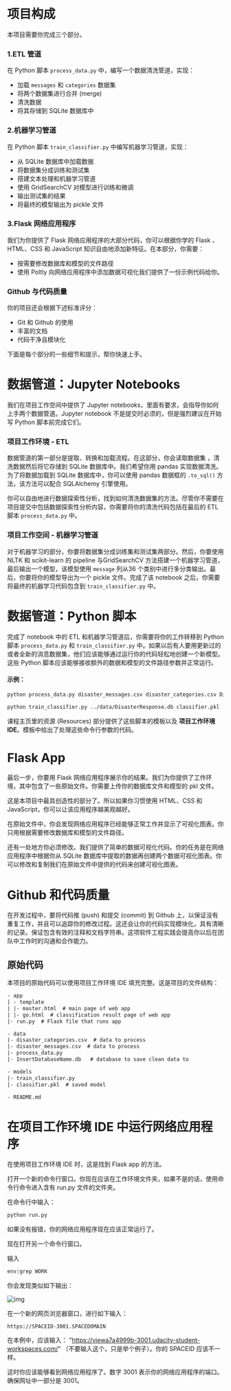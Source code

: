 # 项目构成

本项目需要你完成三个部分。

### 1.ETL 管道

在 Python 脚本 `process_data.py` 中，编写一个数据清洗管道，实现：

- 加载 `messages` 和 `categories` 数据集
- 将两个数据集进行合并 (merge)
- 清洗数据
- 将其存储到 SQLite 数据库中

### 2.机器学习管道

在 Python 脚本 `train_classifier.py` 中编写机器学习管道，实现：

- 从 SQLite 数据库中加载数据
- 将数据集分成训练和测试集
- 搭建文本处理和机器学习管道
- 使用 GridSearchCV 对模型进行训练和微调
- 输出测试集的结果
- 将最终的模型输出为 pickle 文件

### 3.Flask 网络应用程序

我们为你提供了 Flask 网络应用程序的大部分代码，你可以根据你学的 Flask 、HTML、CSS 和 JavaScript 知识自由地添加新特征。在本部分，你需要：

- 按需要修改数据库和模型的文件路径
- 使用 Poltly 向网络应用程序中添加数据可视化我们提供了一份示例代码给你。

### Github 与代码质量

你的项目还会根据下述标准评分：

- Git 和 Github 的使用
- 丰富的文档
- 代码干净且模块化

下面是每个部分的一些细节和提示，帮你快速上手。



# 数据管道：Jupyter Notebooks

我们在项目工作空间中提供了 Jupyter notebooks，里面有要求，会指导你如何上手两个数据管道。Jupyter notebook 不是提交时必须的，但是强烈建议在开始写 Python 脚本前完成它们。

### 项目工作环境 - ETL

数据管道的第一部分是提取、转换和加载流程。在这部分，你会读取数据集 ，清洗数据然后将它存储到 SQLite 数据库中。我们希望你用 pandas 实现数据清洗。为了将数据加载到 SQLite 数据库中，你可以使用 pandas 数据框的 `.to_sql()` 方法，该方法可以配合 SQLAlchemy 引擎使用。

你可以自由地进行数据探索性分析，找到如何清洗数据集的方法。尽管你不需要在项目提交中包括数据探索性分析内容，你需要将你的清洗代码包括在最后的 ETL 脚本 `process_data.py` 中。

### 项目工作空间 - 机器学习管道

对于机器学习的部分，你要将数据集分成训练集和测试集两部分。然后，你要使用 NLTK 和 scikit-learn 的 pipeline 与GridSearchCV 方法搭建一个机器学习管道，最后输出一个模型，该模型使用 `message` 列从36 个类别中进行多分类输出。最后，你要将你的模型导出为一个 pickle 文件。完成了该 notebook 之后，你需要将最终的机器学习代码包含到 `train_classifier.py` 中。



# 数据管道：Python 脚本

完成了 notebook 中的 ETL 和机器学习管道后，你需要将你的工作转移到 Python 脚本 `process_data.py` 和 `train_classifier.py` 中。如果以后有人要用更新过的或者全新的消息数据集，他们应该能够通过运行你的代码轻松地创建一个新模型。这些 Python 脚本应该能够接收额外的数据和模型的文件路径参数并正常运行。

#### 示例：

```txt
python process_data.py disaster_messages.csv disaster_categories.csv DisasterResponse.db

python train_classifier.py ../data/DisasterResponse.db classifier.pkl
```

课程主页里的资源 (Resources) 部分提供了这些脚本的模板以及 **项目工作环境 IDE**。模板中给出了处理这些命令行参数的代码。



# Flask App

最后一步，你要用 Flask 网络应用程序展示你的结果。我们为你提供了工作环境，其中包含了一些原始文件。你需要上传你的数据库文件和模型的 pkl 文件。

这是本项目中最具创造性的部分了。所以如果你习惯使用 HTML、CSS 和 JavaScript，你可以让该应用程序越美观越好。

在原始文件中，你会发现网络应用程序已经能够正常工作并显示了可视化图表。你只用根据需要修改数据库和模型的文件路径。

还有一处地方你必须修改。我们提供了简单的数据可视化代码。你的任务是在网络应用程序中根据你从 SQLite 数据库中提取的数据再创建两个数据可视化图表。你可以修改和复制我们在原始文件中提供的代码来创建可视化图表。



# Github 和代码质量

在开发过程中，要将代码推 (push) 和提交 (commit) 到 Github 上，以保证没有重复工作，并且可以追踪你的修改过程。这还会让你的代码实现模块化，具有清晰的记录。保证包含有效的注释和文档字符串。这项软件工程实践会提高你以后在团队中工作时的沟通和合作能力。



## 原始代码

本项目的原始代码可以使用项目工作环境 IDE 填充完整。这是项目的文件结构：

```txt
- app
| - template
| |- master.html  # main page of web app
| |- go.html  # classification result page of web app
|- run.py  # Flask file that runs app

- data
|- disaster_categories.csv  # data to process 
|- disaster_messages.csv  # data to process
|- process_data.py
|- InsertDatabaseName.db   # database to save clean data to

- models
|- train_classifier.py
|- classifier.pkl  # saved model 

- README.md
```



# 在项目工作环境 IDE 中运行网络应用程序

在使用项目工作环境 IDE 时，这是找到 Flask app 的方法。

打开一个新的命令行窗口。你现在应该在工作环境文件夹，如果不是的话，使用命令行命令进入含有 run.py 文件的文件夹。

在命令行中输入：

```python
python run.py
```

如果没有报错，你的网络应用程序现在应该正常运行了。



现在打开另一个命令行窗口。

输入

```python
env|grep WORK
```

你会发现类似如下输出：



![img](https://video.udacity-data.com/topher/2018/February/5a8e41a1_screen-shot-2018-02-21-at-8.05.18-pm/screen-shot-2018-02-21-at-8.05.18-pm.png)



在一个新的网页浏览器窗口，进行如下输入：

```
https://SPACEID-3001.SPACEDOMAIN
```

在本例中，应该输入： "https://viewa7a4999b-3001.udacity-student-workspaces.com/" （不要输入这个，只是举个例子）。你的 SPACEID 应该不一样。

这时你应该能够看到网络应用程序了。数字 3001 表示你的网络应用程序的端口。确保网址中一部分是 3001。